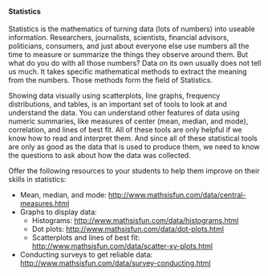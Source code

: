#### Statistics

Statistics is the mathematics of turning data (lots of numbers) into useable information. Researchers, journalists, scientists, financial advisors, politicians, consumers, and just about everyone else use numbers all the time to measure or summarize the things they observe around them. But what do you do with all those numbers? Data on its own usually does not tell us much. It takes specific mathematical methods to extract the meaning from the numbers. Those methods form the field of Statistics.

Showing data visually using scatterplots, line graphs, frequency distributions, and tables, is an important set of tools to look at and understand the data. You can understand other features of data using numeric summaries, like measures of center (mean, median, and mode), correlation, and lines of best fit. All of these tools are only helpful if we know how to read and interpret them. And since all of these statistical tools are only as good as the data that is used to produce them, we need to know the questions to ask about how the data was collected.

Offer the following resources to your students to help them improve on their skills in statistics:
* Mean, median, and mode: http://www.mathsisfun.com/data/central-measures.html
* Graphs to display data:
   *   Histograms: http://www.mathsisfun.com/data/histograms.html
   *   Dot plots: http://www.mathsisfun.com/data/dot-plots.html
   *   Scatterplots and lines of best fit: http://www.mathsisfun.com/data/scatter-xy-plots.html
* Conducting surveys to get reliable data: http://www.mathsisfun.com/data/survey-conducting.html

